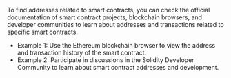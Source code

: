 To find addresses related to smart contracts, you can check the official documentation of smart contract projects, blockchain browsers, and developer communities to learn about addresses and transactions related to specific smart contracts.

- Example 1: Use the Ethereum blockchain browser to view the address and transaction history of the smart contract.
- Example 2: Participate in discussions in the Solidity Developer Community to learn about smart contract addresses and development.
